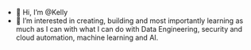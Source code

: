 - 👋 Hi, I’m @Kelly 
- 👀 I’m interested in creating, building and most importantly learning as much as I can with what I can do with Data Engineering, security and cloud automation, machine learning and AI. 


<!---
Kellyc74/Kellyc74 is a ✨ special ✨ repository because its `README.md` (this file) appears on your GitHub profile.
You can click the Preview link to take a look at your changes.
--->
